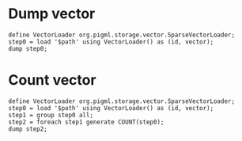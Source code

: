 # Dump vector

    define VectorLoader org.pigml.storage.vector.SparseVectorLoader;
    step0 = load '$path' using VectorLoader() as (id, vector);
    dump step0;

# Count vector

    define VectorLoader org.pigml.storage.vector.SparseVectorLoader;
    step0 = load '$path' using VectorLoader() as (id, vector);
    step1 = group step0 all;
    step2 = foreach step1 generate COUNT(step0);
    dump step2;
